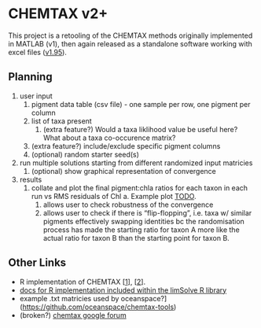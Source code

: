 # CHEMTAX v2+

This project is a retooling of the CHEMTAX methods originally implemented in MATLAB (v1), then again released as a standalone software working with excel files ([v1.95](https://data.aad.gov.au/metadata/records/CHEMTAX)).

## Planning
1. user input
    1. pigment data table (csv file) - one sample per row, one pigment per column
    2. list of taxa present
        1. (extra feature?) Would a taxa liklihood value be useful here? What about a taxa co-occurence matrix?
    4. (extra feature?) include/exclude specific pigment columns
    5. (optional) random starter seed(s)
3. run multiple solutions starting from different randomized input matricies
    1. (optional) show graphical representation of convergence
4. results
    1. collate and plot the final pigment:chla ratios for each taxon in each run vs RMS residuals of Chl a. Example plot [TODO](ln_here).
        1. allows user to check robustness of the convergence
        2. allows user to check if there is “flip-flopping”, i.e. taxa w/ similar pigments effectively swapping identities bc the randomisation process has made the starting ratio for taxon A more like the actual ratio for taxon B than the starting point for taxon B.

## Other Links

* R implementation of CHEMTAX [[1](https://github.com/MarPolar/CHEMTAX)], [[2](https://github.com/silviageor/chemtax)].
* [docs for R implementation included within the limSolve R library](https://www.rdocumentation.org/packages/limSolve/versions/1.5.6/topics/Chemtax)
* example .txt matricies used by oceanspace?](https://github.com/oceanspace/chemtax-tools) 
* (broken?) [chemtax google forum](http://groups.google.com/forum/#!forum/chemtax_users)
